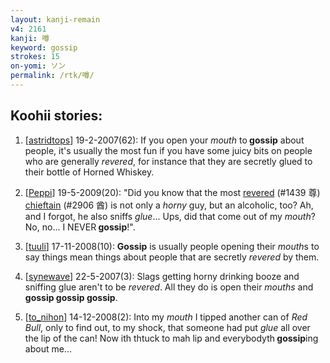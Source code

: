 ```yaml
---
layout: kanji-remain
v4: 2161
kanji: 噂
keyword: gossip
strokes: 15
on-yomi: ソン
permalink: /rtk/噂/
---
```


## Koohii stories: 

1) [<a href="http://kanji.koohii.com/profile/astridtops">astridtops</a>] 19-2-2007(62): If you open your <em>mouth</em> to<strong> gossip</strong> about people, it&#039;s usually the most fun if you have some juicy bits on people who are generally <em>revered</em>, for instance that they are secretly glued to their bottle of Horned Whiskey.

2) [<a href="http://kanji.koohii.com/profile/Peppi">Peppi</a>] 19-5-2009(20): &quot;Did you know that the most <a href="../v4/1439.html">revered</a> (#1439 尊) <a href="../v4/2906.html">chieftain</a> (#2906 酋) is not only a <em>horny</em> guy, but an alcoholic, too? Ah, and I forgot, he also sniffs <em>glue</em>... Ups, did that come out of my <em>mouth</em>? No, no... I NEVER<strong> gossip</strong>!&quot;.

3) [<a href="http://kanji.koohii.com/profile/tuuli">tuuli</a>] 17-11-2008(10): <strong>Gossip</strong> is usually people opening their <em>mouth</em>s to say things mean things about people that are secretly <em>revered</em> by them.

4) [<a href="http://kanji.koohii.com/profile/synewave">synewave</a>] 22-5-2007(3): Slags getting horny drinking booze and sniffing glue aren&#039;t to be <em>revered</em>. All they do is open their <em>mouths</em> and<strong> gossip</strong><strong> gossip</strong><strong> gossip</strong>.

5) [<a href="http://kanji.koohii.com/profile/to_nihon">to_nihon</a>] 14-12-2008(2): Into my <em>mouth</em> I tipped another can of <em>Red Bull</em>, only to find out, to my shock, that someone had put <em>glue</em> all over the lip of the can! Now ith thtuck to mah lip and everybodyth<strong> gossip</strong>ing about me...

